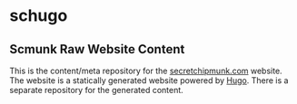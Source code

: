 # schugo 
## Scmunk Raw Website Content

This is the content/meta repository for the [secretchipmunk.com][2] website. The website is a statically generated website powered by [Hugo][1]. There is a separate repository for the generated content.

[1]: http://gohugo.io/
[2]: http://www.secretchipmunk.com
